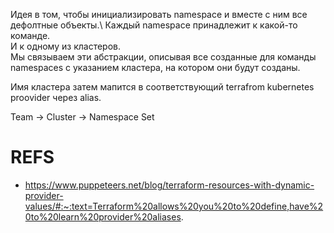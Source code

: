 Идея в том, чтобы инициализировать namespace и вместе с ним все дефолтные объекты.\ 
Каждый namespace принадлежит к какой-то команде.\
И к одному из кластеров.\
Мы связываем эти абстракции, описывая все созданные для команды \
namespaces с указанием кластера, на котором они будут созданы.

Имя кластера затем мапится в соответствующий terrafrom kubernetes proovider через alias.

Team -> Cluster -> Namespace Set

# REFS
- https://www.puppeteers.net/blog/terraform-resources-with-dynamic-provider-values/#:~:text=Terraform%20allows%20you%20to%20define,have%20to%20learn%20provider%20aliases. 
